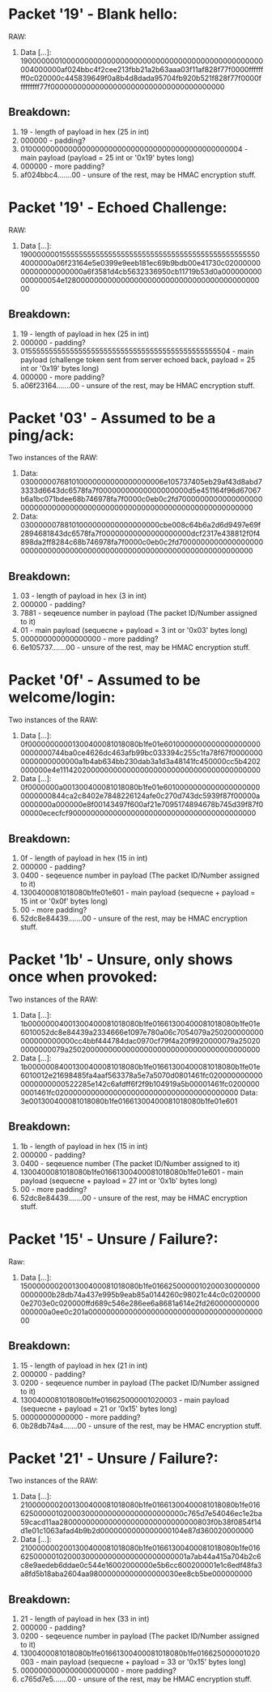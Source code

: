 
# Packet '19' - Blank hello:
RAW:
1. Data […]: 1900000001000000000000000000000000000000000000000000000004000000af024bbc4f2cee213fbb21a2b63aaa03f11af828f77f0000ffffffff0c020000c445839649f0a8b4d8dada95704fb920b521f828f77f0000fffffffff77f000000000000000000000000000000000000000

## Breakdown:
1. 19 - length of payload in hex (25 in int)
2. 000000 - padding?
3. 01000000000000000000000000000000000000000000000004 - main payload (payload = 25 int or '0x19' bytes long)
4. 000000 - more padding?
5. af024bbc4.......00 - unsure of the rest, may be HMAC encryption stuff. 


# Packet '19' - Echoed Challenge:
RAW:
1. Data […]: 1900000001555555555555555555555555555555555555555555555504000000a06f23164e5e0399e9eeb181ec69b9bdb00e41730c0200000000000000000000a6f3581d4cb5632336950cb11719b53d0a000000000000000054e1280000000000000000000000000000000000000000000

## Breakdown:
1. 19 - length of payload in hex (25 in int)
2. 000000 - padding?
3. 01555555555555555555555555555555555555555555555504 - main payload (challenge token sent from server echoed back, payload = 25 int or '0x19' bytes long)
4. 000000 - more padding?
5. a06f23164.......00 - unsure of the rest, may be HMAC encryption stuff. 


# Packet '03' - Assumed to be a ping/ack:
Two instances of the RAW:
1. Data: 030000007681010000000000000000006e105737405eb29af43d8abd73333d6643dc6578fa7f00000000000000000000d5e451164f96d67067b6a1bc071bdee68b746978fa7f0000c0eb0c2fd70000000000000000000000000000000000000000000000000000000000000000000000
2. Data: 03000000788101000000000000000000cbe008c64b6a2d6d9497e69f2894681843dc6578fa7f00000000000000000000dcf2317e438812f0f4898da2ff8284c68b746978fa7f0000c0eb0c2fd70000000000000000000000000000000000000000000000000000000000000000000000


## Breakdown:
1. 03 - length of payload in hex (3 in int)
2. 000000 - padding?
3. 7881 - seqeuence number in payload (The packet ID/Number assigned to it)
4. 01 - main payload (sequecne + payload = 3 int or '0x03' bytes long)
5. 000000000000000000 - more padding?
6. 6e105737.......00 - unsure of the rest, may be HMAC encryption stuff. 


# Packet '0f' - Assumed to be welcome/login:
Two instances of the RAW:
1. Data […]: 0f00000000001300400081018080b1fe01e60100000000000000000000000000744ba0ce4626dc463afb99bc033394c255c1fa78f67f00000000000000000000a1b4ab634bb230dab3a1d3a48141fc450000cc5b4202000000e4e1114202000000000000000000000000000000000000000
2. Data […]: 0f0000000a001300400081018080b1fe01e60100000000000000000000000000844ca2c8402e7848226124afe0c270d743dc5939f87f00000a0000000a000000e8f00143497f600af21e7095174894678b745d39f87f000000ececfcf900000000000000000000000000000000000000000


## Breakdown:
1. 0f - length of payload in hex (15 in int)
2. 000000 - padding?
3. 0400 - seqeuence number in payload (The packet ID/Number assigned to it)
4. 1300400081018080b1fe01e601 - main payload (sequecne + payload = 15 int or '0x0f' bytes long)
5. 00 - more padding?
6. 52dc8e84439.......00 - unsure of the rest, may be HMAC encryption stuff. 


# Packet '1b' - Unsure, only shows once when provoked:

Two instances of the RAW:
1. Data […]: 1b00000004001300400081018080b1fe01661300400081018080b1fe01e6010052dc8e84439a2334666e1097e780a06c7054079a250200000000000000000000cc4bbf444784dac0970cf79f4a20f9920000079a250200000000079a2502000000000000000000000000000000000000000
2. Data […]: 1b00000084001300400081018080b1fe01661300400081018080b1fe01e6010012e21698485fa4aaf563378a5e7a5070d0801461fc0200000000000000000000522285e142c6afdff6f2f9b104919a5b00001461fc02000000001461fc02000000000000000000000000000000000000000
Data: 3e001300400081018080b1fe01661300400081018080b1fe01e601

## Breakdown:
1. 1b - length of payload in hex (15 in int)
2. 000000 - padding?
3. 0400 - seqeuence number (The packet ID/Number assigned to it)
4. 1300400081018080b1fe01661300400081018080b1fe01e601 - main payload  (sequecne + payload = 27 int or '0x1b' bytes long)
5. 00 - more padding?
6. 52dc8e84439.......00 - unsure of the rest, may be HMAC encryption stuff. 



# Packet '15' - Unsure / Failure?:

Raw:
1. Data […]: 1500000002001300400081018080b1fe01662500000102000300000000000000b28db74a437e995b9eab85a0144260c98021c44c0c02000000e2703e0c020000ffd689c546e286ee6a8681a614e2fd260000000000000000a0ee0c201a00000000000000000000000000000000000000000

## Breakdown:

1. 15 - length of payload in hex (21 in int)
2. 000000 - padding?
3. 0200 - seqeuence number in payload (The packet ID/Number assigned to it)
4. 1300400081018080b1fe016625000001020003 - main payload (sequecne + payload = 21 or '0x15' bytes long)
5. 00000000000000 - more padding?
6. 0b28db74a4.......00 - unsure of the rest, may be HMAC encryption stuff. 


# Packet '21' - Unsure / Failure?:

Two instances of the RAW:
1. Data […]: 2100000002001300400081018080b1fe01661300400081018080b1fe0166250000010200030000000000000000000000c765d7e54046ec1e2ba59cacd11aa2800000000000000000000000000000803f0b38f0854f14d1e01c1063afad4b9b2d0000000000000000104e87d360020000000
2. Data […]: 2100000002001300400081018080b1fe01661300400081018080b1fe01662500000102000300000000000000000000001a7ab44a415a704b2c6c8e9aedeb6ddae0c544e16002000000e5b6cc600200001e1c6edf48fa3a8fd5b18aba2604aa98000000000000000030ee8cb5be000000000

## Breakdown:

1. 21 - length of payload in hex (33 in int)
2. 000000 - padding?
3. 0200 - seqeuence number in payload (The packet ID/Number assigned to it)
4. 1300400081018080b1fe01661300400081018080b1fe016625000001020003 - main payload (sequecne + payload = 33 or '0x15' bytes long)
5. 0000000000000000000000 - more padding?
6. c765d7e5.......00 - unsure of the rest, may be HMAC encryption stuff. 